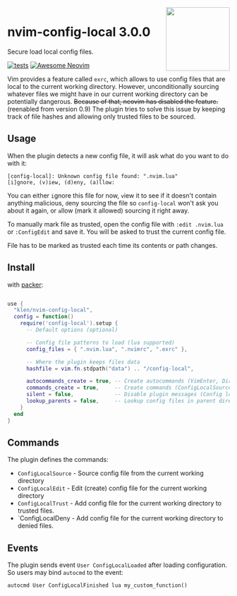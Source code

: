 <img src="https://neovim.io/logos/neovim-mark-flat.png" align="right" width="144" />

# nvim-config-local 3.0.0

Secure load local config files.

[![tests](https://github.com/klen/nvim-config-local/actions/workflows/tests.yml/badge.svg)](https://github.com/klen/nvim-config-local/actions/workflows/tests.yml)
[![Awesome Neovim](https://awesome.re/badge-flat.svg)](https://github.com/rockerBOO/awesome-neovim)

Vim provides a feature called `exrc`, which allows to use config files that are
local to the current working directory. However, unconditionally sourcing
whatever files we might have in our current working directory can be
potentially dangerous. ~~Because of that, neovim has disabled the feature.~~
(reenabled from version 0.9) The plugin tries to solve this issue by keeping
track of file hashes and allowing only trusted files to be sourced.

## Usage

When the plugin detects a new config file, it will ask what do you want to do
with it:

```
[config-local]: Unknown config file found: ".nvim.lua"
[i]gnore, (v)iew, (d)eny, (a)llow:
```

You can either `i`gnore this file for now, `v`iew it to see if it doesn't contain
anything malicious, `d`eny sourcing the file so `config-local` won't ask you about it
again, or `a`llow (mark it allowed) sourcing it right away.

To manually mark file as trusted, open the config file with `:edit .nvim.lua` or
`:ConfigEdit` and save it. You will be asked to trust the current config file.

File has to be marked as trusted each time its contents or path changes.

## Install

with [packer](https://github.com/wbthomason/packer.nvim):

```lua

use {
  "klen/nvim-config-local",
  config = function()
    require('config-local').setup {
      -- Default options (optional)

      -- Config file patterns to load (lua supported)
      config_files = { ".nvim.lua", ".nvimrc", ".exrc" },

      -- Where the plugin keeps files data
      hashfile = vim.fn.stdpath("data") .. "/config-local",

      autocommands_create = true, -- Create autocommands (VimEnter, DirectoryChanged)
      commands_create = true,     -- Create commands (ConfigLocalSource, ConfigLocalEdit, ConfigLocalTrust, ConfigLocalDeny)
      silent = false,             -- Disable plugin messages (Config loaded/denied)
      lookup_parents = false,     -- Lookup config files in parent directories
    }
  end
}
```

## Commands

The plugin defines the commands:

- `ConfigLocalSource` - Source config file from the current working directory
- `ConfigLocalEdit` - Edit (create) config file for the current working directory
- `ConfigLocalTrust` - Add config file for the current working directory to trusted files.
- `ConfigLocalDeny - Add config file for the current working directory to denied files.

## Events

The plugin sends event `User ConfigLocalLoaded` after loading configuration.
So users may bind `autocmd` to the event:

```vim
autocmd User ConfigLocalFinished lua my_custom_function()
```
